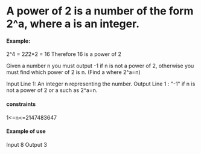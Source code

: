 # A power of 2 is a number of the form 2^a, where a is an integer.

#### Example:
2^4 = 2*2*2*2 = 16
Therefore 16 is a power of 2

Given a number n you must output -1 if n is not a power of 2, otherwise you must find which power of 2 is n. (Find a where 2^a=n)

Input
Line 1: An integer n representing the number.
Output
Line 1 : "-1" if n is not a power of 2 or a such as 2^a=n.
#### constraints
1<=n<=2147483647

#### Example of use
Input
8
Output
3